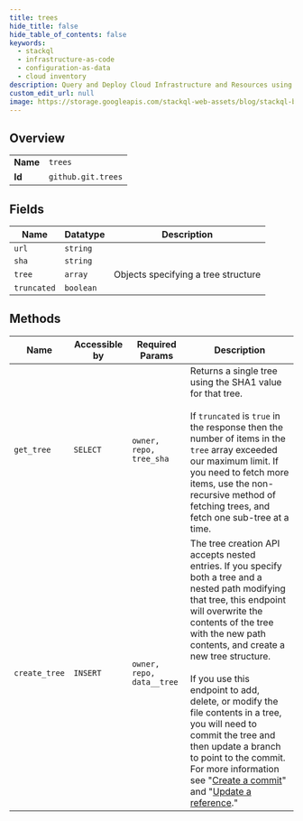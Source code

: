 ```yaml
---
title: trees
hide_title: false
hide_table_of_contents: false
keywords:
  - stackql
  - infrastructure-as-code
  - configuration-as-data
  - cloud inventory
description: Query and Deploy Cloud Infrastructure and Resources using SQL
custom_edit_url: null
image: https://storage.googleapis.com/stackql-web-assets/blog/stackql-blog-post-featured-image.png
---
```

  
    

## Overview
<table><tbody>
<tr><td><b>Name</b></td><td><code>trees</code></td></tr>
<tr><td><b>Id</b></td><td><code>github.git.trees</code></td></tr>
</tbody></table>

## Fields
| Name | Datatype | Description |
| ---- | -------- | ----------- |
| `url` | `string` |  |
| `sha` | `string` |  |
| `tree` | `array` | Objects specifying a tree structure |
| `truncated` | `boolean` |  |
## Methods
| Name | Accessible by | Required Params | Description |
| ---- | ------------- | --------------- | ----------- |
| `get_tree` | `SELECT` | `owner, repo, tree_sha` | Returns a single tree using the SHA1 value for that tree.<br /><br />If `truncated` is `true` in the response then the number of items in the `tree` array exceeded our maximum limit. If you need to fetch more items, use the non-recursive method of fetching trees, and fetch one sub-tree at a time. |
| `create_tree` | `INSERT` | `owner, repo, data__tree` | The tree creation API accepts nested entries. If you specify both a tree and a nested path modifying that tree, this endpoint will overwrite the contents of the tree with the new path contents, and create a new tree structure.<br /><br />If you use this endpoint to add, delete, or modify the file contents in a tree, you will need to commit the tree and then update a branch to point to the commit. For more information see "[Create a commit](https://docs.github.com/rest/reference/git#create-a-commit)" and "[Update a reference](https://docs.github.com/rest/reference/git#update-a-reference)." |
